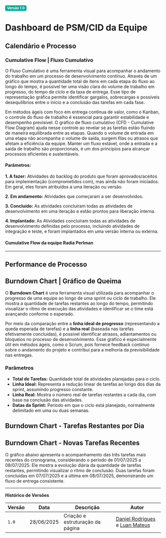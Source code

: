 <span style="background-color:#00aa95; color:white; font-size:0.8em; font-weight: bold; padding:2px 6px; border-radius:4px;">Versão 1.0</span>

# Dashboard de PSM/CID da Equipe

## Calendário e Processo
### Cumulative Flow | Fluxo Cumulatívo

O Fluxo Cumulativo é uma ferramenta visual para acompanhar o andamento do trabalho em um processo de desenvolvimento contínuo. Através de um gráfico que mostra a quantidade total de itens em cada etapa do fluxo ao longo do tempo, é possível ter uma visão clara do volume de trabalho em progresso, do tempo de ciclo e da taxa de entrega. Esse tipo de representação gráfica permite identificar gargalos, sobrecargas e possíveis desequilíbrios entre o início e a conclusão das tarefas em cada fase.

Em métodos ágeis com foco em entrega contínua de valor, como o Kanban, o controle do fluxo de trabalho é essencial para garantir estabilidade e desempenho previsível. O gráfico de fluxo cumulativo (CFD - Cumulative Flow Diagram) ajuda nesse controle ao revelar se as tarefas estão fluindo de maneira equilibrada entre as etapas. Quando o volume de entrada em uma etapa não acompanha o volume de saída, surgem filas ou atrasos que afetam a eficiência da equipe. Manter um fluxo estável, onde a entrada e a saída de trabalho são proporcionais, é um dos princípios para alcançar processos eficientes e sustentáveis.

#### Parâmetros:

**1. A fazer:** Atividades do backlog do produto que foram aprovados/aceitos para implementação (comprometidos com), mas ainda não foram iniciados. Em geral, eles foram atribuídos a uma iteração ou versão.

**2. Em andamento:** Atividades que começaram a ser desenvolvidos.

**3. Concluído:** As atividades concluíram todas as atividades de desenvolvimento em uma iteração e estão prontos para liberação interna.

**4. Implantado:** As Atividades concluíram todas as atividades de desenvolvimento definidas pelo processo, incluindo atividades de integração e teste, e foram implantados em uma versão interna ou externa.

#### Cumulative Flow da equipe Radia Perlman

<canvas id="myChart" width="400" height="200"></canvas>

<script src="https://cdn.jsdelivr.net/npm/chart.js"></script>
<script>
  // Função para gerar as datas no formato DD/MM/AAAA
  function gerarDatas(inicio, fim) {
    const datas = [];
    let atual = new Date(inicio);
    const dataFim = new Date(fim);
    while (atual <= dataFim) {
      const dia = String(atual.getDate()).padStart(2, '0');
      const mes = String(atual.getMonth() + 1).padStart(2, '0');
      const ano = atual.getFullYear();
      datas.push(`${dia}/${mes}/${ano}`);
      atual.setDate(atual.getDate() + 1);
    }
    return datas;
  }
  // Data de início e data atual
  const labels = gerarDatas('2025-06-25', new Date());
  const ctx = document.getElementById('myChart').getContext('2d');
  const myChart = new Chart(ctx, {
      type: 'line',
      data: {
          labels: labels,
          datasets: [{
              label: 'Implantado',
              data: [0, 0, 0, 0, 0, 1, 3, 3, 3, 3, 3, 3],
              borderColor: 'rgb(20, 8, 128)',
              backgroundColor: 'rgba(20, 8, 128, 0.74)',
              fill: true
          }, {
              label: 'Completo',
              data: [0, 0, 0, 0, 1, 2, 0, 0, 0, 0, 4, 6],
              borderColor: 'rgb(158, 3, 3)',
              backgroundColor: 'rgba(158, 3, 3, 0.74)',
              fill: true
          }, {
              label: 'Em Progresso',
              data: [0, 3, 3, 3, 2, 0, 0, 3, 3, 3, 2, 0],
              borderColor: 'rgb(182, 194, 75)',
              backgroundColor: 'rgba(182, 194, 75, 0.74)',
              fill: true
          }, {
              label: 'Para Fazer',
              data: [3, 0, 0, 0, 0, 0, 3, 0, 3, 3, 0, 0],
              borderColor: 'rgb(36, 93, 155)',
              backgroundColor: 'rgba(36, 94, 155, 0.74)',
              fill: true
          }]
      },
    options: {
      responsive: true,
        interaction: {
          mode: 'index',
          intersect: false,
        },
        stacked: true,
        plugins: {
          title: {
            display: true,
            text: 'Cumulative Flow - Radia Perlman'
          }
        },
        scales: {
          x: {
            stacked: true
          },
          y: {
            stacked: true,
            beginAtZero: true
          }
        }
    }
  });
</script>
---

## Performance de Processo

## Burndown Chart | Gráfico de Queima

O **Burndown Chart** é uma ferramenta visual utilizada para acompanhar o progresso de uma equipe ao longo de uma sprint ou ciclo de trabalho. Ele mostra a quantidade de tarefas restantes ao longo do tempo, permitindo visualizar o ritmo de execução das atividades e identificar se o time está avançando conforme o esperado.

Por meio da comparação entre a **linha ideal de progresso** (representando a queda esperada de tarefas) e a **linha real** (baseada nas tarefas efetivamente concluídas), é possível identificar atrasos, adiantamentos ou bloqueios no processo de desenvolvimento. Esse gráfico é especialmente útil em métodos ágeis, como o Scrum, pois fornece feedback contínuo sobre o andamento do projeto e contribui para a melhoria da previsibilidade nas entregas.

### Parâmetros

- **Total de Tarefas:** Quantidade total de atividades planejadas para o ciclo.
- **Linha Ideal:** Representa a redução linear de tarefas ao longo dos dias da sprint, assumindo progresso constante.
- **Linha Real:** Mostra o número real de tarefas restantes a cada dia, com base na conclusão das atividades.
- **Datas da Sprint:** Período em que o ciclo está planejado, normalmente delimitado em uma ou duas semanas.


<h2>Burndown Chart - Tarefas Restantes por Dia</h2>
<canvas id="burndownChart" width="400" height="200"></canvas>
<script>
  const burndownCtx = document.getElementById('burndownChart').getContext('2d');
  const datasSprint = [
    '23/06/2025', '24/06/2025', '25/06/2025',
    '26/06/2025', '27/06/2025', '28/06/2025',
    '29/06/2025', '30/06/2025'
  ];
  const tarefasRestantes = [4, 4, 3, 3, 3, 3, 0, 0];
  const linhaIdeal = tarefasRestantes.map((_, i, arr) => {
    const totalTarefas = 4;
    return Math.max(0, totalTarefas - (totalTarefas / (arr.length - 1)) * i);
  });
  new Chart(burndownCtx, {
    type: 'line',
    data: {
      labels: datasSprint,
      datasets: [
        {
          label: 'Ideal',
          data: linhaIdeal,
          borderColor: 'rgba(0, 200, 0, 0.8)',
          backgroundColor: 'rgba(0, 200, 0, 0.2)',
          fill: false,
          borderDash: [5, 5],
        },
        {
          label: 'Real',
          data: tarefasRestantes,
          borderColor: 'rgba(200, 0, 0, 0.8)',
          backgroundColor: 'rgba(200, 0, 0, 0.2)',
          fill: false
        }
      ]
    },
    options: {
      responsive: true,
      plugins: {
        title: {
          display: true,
          text: 'Burndown Chart - Radia Perlman'
        }
      },
      scales: {
        y: {
          beginAtZero: true,
          title: {
            display: true,
            text: 'Tarefas Restantes'
          }
        },
        x: {
          title: {
            display: true,
            text: 'Dias da Sprint'
          }
        }
      }
    }
  });
</script>

## Burndown Chart - Novas Tarefas Recentes

O gráfico abaixo apresenta o acompanhamento das três tarefas mais recentes do cronograma, considerando o período de 01/07/2025 a 08/07/2025. Ele mostra a evolução diária da quantidade de tarefas restantes, permitindo visualizar o ritmo de conclusão. Duas tarefas foram concluídas em 07/07/2025 e a última em 08/07/2025, demonstrando um fluxo de entrega consistente.

<canvas id="burndownNovasTarefas" width="400" height="200"></canvas>
<script>
  const datasNovas = [
    '01/07/2025', '02/07/2025', '03/07/2025', '04/07/2025',
    '05/07/2025', '06/07/2025', '07/07/2025', '08/07/2025'
  ];
  // Total de tarefas: 3
  // Status: nenhuma concluída até 06/07, 2 concluídas em 07/07, 1 concluída em 08/07
  const tarefasRestantesNovas = [3, 2, 2, 2, 1, 1, 1, 0];
  const linhaIdealNovas = tarefasRestantesNovas.map((_, i, arr) => {
    const totalTarefas = 3;
    return Math.max(0, totalTarefas - (totalTarefas / (arr.length - 1)) * i);
  });
  new Chart(document.getElementById('burndownNovasTarefas').getContext('2d'), {
    type: 'line',
    data: {
      labels: datasNovas,
      datasets: [
        {
          label: 'Ideal',
          data: linhaIdealNovas,
          borderColor: 'rgba(0, 200, 0, 0.8)',
          backgroundColor: 'rgba(0, 200, 0, 0.2)',
          fill: false,
          borderDash: [5, 5],
        },
        {
          label: 'Real',
          data: tarefasRestantesNovas,
          borderColor: 'rgba(200, 0, 0, 0.8)',
          backgroundColor: 'rgba(200, 0, 0, 0.2)',
          fill: false
        }
      ]
    },
    options: {
      responsive: true,
      plugins: {
        title: {
          display: true,
          text: 'Burndown Chart - Novas Tarefas Recentes'
        }
      },
      scales: {
        y: {
          beginAtZero: true,
          title: {
            display: true,
            text: 'Tarefas Restantes'
          }
        },
        x: {
          title: {
            display: true,
            text: 'Dias'
          }
        }
      }
    }
  });
</script>

---

**Histórico de Versões**

| **Versão** | **Data**   | **Descrição**                    | **Autor**                                                                                         |
| ---------- | ---------- | -------------------------------- | ------------------------------------------------------------------------------------------------- |
| `1.0`      | 28/06/2025 | Criação e estruturação da página | [Daniel Rodrigues](https://github.com/DanielRogs) e [Luan Mateus](https://github.com/luanduartee) |
